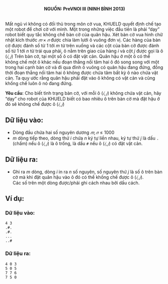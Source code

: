 **<center>NGUỒN: PreVNOI Ⅲ (NINH BÌNH 2013)</center>**
<br>

Mất ngủ vì không có đối thủ trong môn cờ vua, KHUELD quyết định chế tạo một robot  để chơi cờ với mình. Một trong những việc đầu tiên là phải “dạy” robot biết quy tắc không chế bàn cờ của quân hậu. 
Xét bàn cờ vua hình chữ nhật kích thước $𝑚 × 𝑛$ được chia làm lưới ô vuông đơn vị. Các hàng của bàn cờ được đánh số từ $1$ tới $m$ từ trên xuống và các cột của bàn cờ được đánh số từ 1 tới $n$ từ trái qua phải, ô nằm trên giao của hàng $i$ và cột $j$ được gọi là ô $(𝑖, 𝑗)$ 
Trên bàn cờ, tại một số ô có đặt vật cản. Quân hậu ở một ô có thể không chế một ô khác nếu đoạn thẳng nối tâm hai ô đó song song với một trong hai cạnh bàn cờ và đi qua đỉnh ô vuông có quân hậu đang đứng, đồng thời đoạn thẳng nối tâm hai ô không được chứa tâm bất kỳ ô nào chứa vật cản. Ta quy ước rằng quân hậu phải đặt vào ô không có vật cản và cũng khống chế luôn ô nó đang đứng. 

**Yêu cầu**: Cho biết tình trạng bàn cờ, với mỗi ô $(𝑖, 𝑗)$ không chứa vật cản, hãy “dạy” cho robot của KHUELD biết có bao nhiêu ô trên bàn cờ mà đặt hậu ở đó sẽ không chế được ô $(𝑖, 𝑗)$ 

## Dữ liệu vào:
- Dòng đầu chứa hai số nguyên dương $𝑚, 𝑛 ≤ 1000$
- $m$ dòng tiếp theo, dòng thứ  $i$ chứa $n$ ký tự liền nhau, ký tự thứ  $j$ là dấu `.` (chấm) nếu ô $(𝑖, 𝑗)$ là ô trống, là dấu `#` nếu ô $(𝑖, 𝑗)$ có đặt vật cản. 

## Dữ liệu ra:
- Ghi ra $m$ dòng, dòng $i$ in ra $n$ số nguyên, số nguyên thứ $j$ là số ô trên bàn cờ mà khi đặt quân hậu vào ô đó có thể khống chế được ô $(𝑖, 𝑗)$.  
Các số trên một dòng  được/phải ghi cách nhau bởi dấu cách.

## Ví dụ:
### Dữ liệu vào: 
```
4 3
.#.
.#.
...
..#
```

### Dữ liệu ra:
```
4 0 3 
5 0 5 
7 7 6 
7 5 0
```